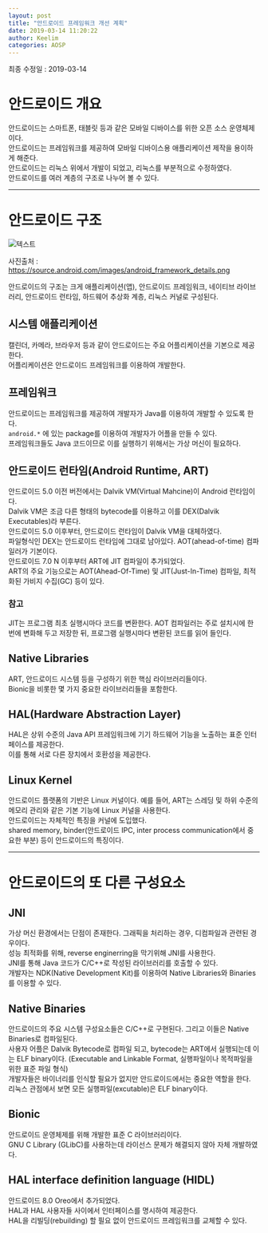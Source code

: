 ```yaml
---
layout: post
title: "안드로이드 프레임워크 개선 계획"
date: 2019-03-14 11:20:22
author: Keelim
categories: AOSP
---
```


최종 수정일 : 2019-03-14

# 안드로이드 개요
안드로이드는 스마트폰, 태블릿 등과 같은 모바일 디바이스를 위한 오픈 소스 운영체제이다.  
안드로이드는 프레임워크를 제공하여 모바일 디바이스용 애플리케이션 제작을 용이하게 해준다.  
안드로이드는 리눅스 위에서 개발이 되었고, 리눅스를 부분적으로 수정하였다.  
안드로이드를 여러 계층의 구조로 나누어 볼 수 있다.  

---
# 안드로이드 구조
![텍스트](https://source.android.com/images/android_framework_details.png)

사진출처 : https://source.android.com/images/android_framework_details.png

안드로이드의 구조는 크게 애플리케이션(앱), 안드로이드 프레임워크, 네이티브 라이브러리, 안드로이드 런타임, 하드웨어 추상화 계층, 리눅스 커널로 구성된다.


## 시스템 애플리케이션
캘린더, 카메라, 브라우저 등과 같이 안드로이드는 주요 어플리케이션을 기본으로 제공한다.  
어플리케이션은 안드로이드 프레임워크를 이용하여 개발한다.


## 프레임워크
안드로이드는 프레임워크를 제공하여 개발자가 Java를 이용하여 개발할 수 있도록 한다.  
```android.*``` 에 있는 package를 이용하여 개발자가 어플을 만들 수 있다.  
프레임워크들도 Java 코드이므로 이를 실행하기 위해서는 가상 머신이 필요하다.


## 안드로이드 런타임(Android Runtime, ART)
안드로이드 5.0 이전 버전에서는 Dalvik VM(Virtual Mahcine)이 Android 런타임이다.  
Dalvik VM은 조금 다른 형태의 bytecode를 이용하고 이를 DEX(Dalvik Executables)라 부른다.  
안드로이드 5.0 이후부터, 안드로이드 런타임이 Dalvik VM을 대체하였다.  
파일형식인 DEX는 안드로이드 런타임에 그대로 남아있다. AOT(ahead-of-time) 컴파일러가 기본이다.  
안드로이드 7.0 N 이후부터 ART에 JIT 컴파일이 추가되었다.  
ART의 주요 기능으로는 AOT(Ahead-Of-Time) 및 JIT(Just-In-Time) 컴파일, 최적화된 가비지 수집(GC) 등이 있다.  

### 참고
JIT는 프로그램 최초 실행시마다 코드를 변환한다. AOT 컴파일러는 주로 설치시에 한번에 변화해 두고 저장한 뒤, 프로그램 실행시마다 변환된 코드를 읽어 들인다.


## Native Libraries
ART, 안드로이드 시스템 등을 구성하기 위한 핵심 라이브러리들이다.  
Bionic을 비롯한 몇 가지 중요한 라이브러리들을 포함한다.


## HAL(Hardware Abstraction Layer)
HAL은 상위 수준의 Java API 프레임워크에 기기 하드웨어 기능을 노출하는 표준 인터페이스를 제공한다.  
이를 통해 서로 다른 장치에서 호환성을 제공한다.


## Linux Kernel
안드로이드 플랫폼의 기반은 Linux 커널이다. 예를 들어, ART는 스레딩 및 하위 수준의 메모리 관리와 같은 기본 기능에 Linux 커널을 사용한다.  
안드로이드는 자체적인 특징을 커널에 도입했다.  
shared memory, binder(안드로이드 IPC, inter process communication에서 중요한 부분) 등이 안드로이드의 특징이다.

---
# 안드로이드의 또 다른 구성요소
## JNI
가상 머신 환경에서는 단점이 존재한다. 그래픽을 처리하는 경우, 디컴파일과 관련된 경우이다.  
성능 최적화를 위해, reverse enginerring을 막기위해 JNI를 사용한다.  
JNI를 통해 Java 코드가 C/C++로 작성된 라이브러리를 호출할 수 있다.  
개발자는 NDK(Native Development Kit)를 이용하여 Native Libraries와 Binaries를 이용할 수 있다.


## Native Binaries
안드로이드의 주요 시스템 구성요소들은 C/C++로 구현된다. 그리고 이들은 Native Binaries로 컴파일된다.  
사용자 어플은 Dalvik Bytecode로 컴파일 되고, bytecode는 ART에서 실행되는데 이는 ELF binary이다. (Executable and Linkable Format, 실행파일이나 목적파일을 위한 표준 파일 형식)  
개발자들은 바이너리를 인식할 필요가 없지만 안드로이드에서는 중요한 역할을 한다.  
리눅스 관점에서 보면 모든 실행파일(excutable)은 ELF binary이다.


## Bionic
안드로이드 운영체제를 위해 개발한 표준 C 라이브러리이다.  
GNU C Library (GLibC)를 사용하는데 라이선스 문제가 해결되지 않아 자체 개발하였다.


## HAL interface definition language (HIDL)
안드로이드 8.0 Oreo에서 추가되었다.  
HAL과 HAL 사용자들 사이에서 인터페이스를 명시하여 제공한다.  
HAL을 리빌딩(rebuilding) 할 필요 없이 안드로이드 프레임워크를 교체할 수 있다.


